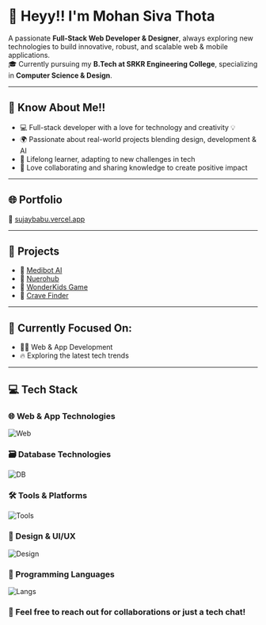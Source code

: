 # 👋 Heyy!! I'm Mohan Siva Thota

A passionate **Full-Stack Web Developer & Designer**, always exploring new technologies to build innovative, robust, and scalable web & mobile applications.  
🎓 Currently pursuing my **B.Tech at SRKR Engineering College**, specializing in **Computer Science & Design**.

---

## 🚀 Know About Me!!

- 💻 Full-stack developer with a love for technology and creativity 💡  
- 🌍 Passionate about real-world projects blending design, development & AI  
- 🌱 Lifelong learner, adapting to new challenges in tech  
- 🤝 Love collaborating and sharing knowledge to create positive impact

---

## 🌐 Portfolio  
🔗 [sujaybabu.vercel.app](https://sujaybabu.vercel.app)

---

## 🧩 Projects

- 🔬 [Medibot AI](https://www.medibot-ai.com/)  
- 🔐 [Nuerohub](https://signup-1499.web.app/)  
- 🧒 [WonderKids Game](https://wonderkids.great-site.net/?i=1)  
- 🍟 [Crave Finder](https://crave-finder.vercel.app/)

---

## 🎯 Currently Focused On:
- 👨‍💻 Web & App Development  
- 🔥 Exploring the latest tech trends  

---

## 💻 Tech Stack

### 🌐 Web & App Technologies  
![Web](https://skillicons.dev/icons?i=html,css,js,php,bootstrap,react,nodejs,nextjs,ts,tailwind)

### 🗃️ Database Technologies  
![DB](https://skillicons.dev/icons?i=mysql,mongodb,firebase,supabase,postgres)

### 🛠️ Tools & Platforms  
![Tools](https://skillicons.dev/icons?i=git,github,postman,vercel,notion,netlify,vscode)

### 🎨 Design & UI/UX  
![Design](https://skillicons.dev/icons?i=figma,threejs)

### 🧠 Programming Languages  
![Langs](https://skillicons.dev/icons?i=c,py,java,js,cpp)



### 💬 Feel free to reach out for collaborations or just a tech chat!
